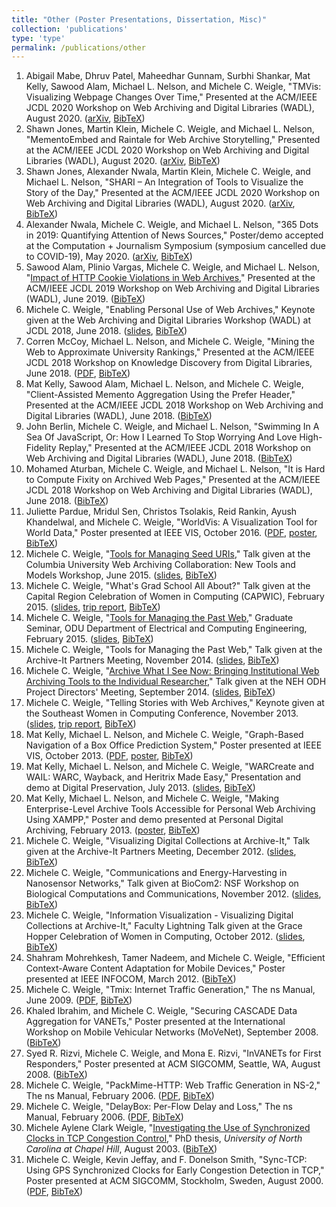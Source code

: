 ```yaml
---
title: "Other (Poster Presentations, Dissertation, Misc)"
collection: 'publications'
type: 'type'
permalink: /publications/other
---
```

1. Abigail Mabe, Dhruv Patel, Maheedhar Gunnam, Surbhi Shankar, Mat Kelly, Sawood Alam, Michael L. Nelson, and Michele C. Weigle, "TMVis: Visualizing Webpage Changes Over Time," Presented at the ACM/IEEE JCDL 2020 Workshop on Web Archiving and Digital Libraries (WADL), August 2020. ([arXiv](https://arxiv.org/abs/2006.02487), [BibTeX](/publications/bibtex#mabe-wadl20))
1. Shawn Jones, Martin Klein, Michele C. Weigle, and Michael L. Nelson, "MementoEmbed and Raintale for Web Archive Storytelling," Presented at the ACM/IEEE JCDL 2020 Workshop on Web Archiving and Digital Libraries (WADL), August 2020. ([arXiv](http://arxiv.org/abs/2008.00137), [BibTeX](/publications/bibtex#jones-wadl20a))
1. Shawn Jones, Alexander Nwala, Martin Klein, Michele C. Weigle, and Michael L. Nelson, "SHARI – An Integration of Tools to Visualize the Story of the Day," Presented at the ACM/IEEE JCDL 2020 Workshop on Web Archiving and Digital Libraries (WADL), August 2020. ([arXiv](http://arxiv.org/abs/2008.00139), [BibTeX](/publications/bibtex#jones-wadl20b))
1. Alexander Nwala, Michele C. Weigle, and Michael L. Nelson, "365 Dots in 2019: Quantifying Attention of News Sources," Poster/demo accepted at the Computation + Journalism Symposium (symposium cancelled due to COVID-19), May 2020. ([arXiv](https://arxiv.org/abs/2003.09989), [BibTeX](/publications/bibtex#nwala-cj20))
1. Sawood Alam, Plinio Vargas, Michele C. Weigle, and Michael L. Nelson, "[Impact of HTTP Cookie Violations in Web Archives](https://arxiv.org/abs/1906.07141)," Presented at the ACM/IEEE JCDL 2019 Workshop on Web Archiving and Digital Libraries (WADL), June 2019. ([BibTeX](/publications/bibtex#alam-arxiv19b))
1. Michele C. Weigle, "Enabling Personal Use of Web Archives," Keynote given at the Web Archiving and Digital Libraries Workshop (WADL) at JCDL 2018, June 2018. ([slides](https://www.slideshare.net/mweigle/enabling-personal-use-of-web-archives/), [BibTeX](/publications/bibtex#weigle-wadl18))
1. Corren McCoy, Michael L. Nelson, and Michele C. Weigle, "Mining the Web to Approximate University Rankings," Presented at the ACM/IEEE JCDL 2018 Workshop on Knowledge Discovery from Digital Libraries, June 2018. ([PDF](https://www.cs.odu.edu/~mweigle/papers/mccoy-kddl18.pdf), [BibTeX](/publications/bibtex#mccoy-kddl18))
1. Mat Kelly, Sawood Alam, Michael L. Nelson, and Michele C. Weigle, "Client-Assisted Memento Aggregation Using the Prefer Header," Presented at the ACM/IEEE JCDL 2018 Workshop on Web Archiving and Digital Libraries (WADL), June 2018. ([BibTeX](/publications/bibtex#kelly-wadl18))
1. John Berlin, Michele C. Weigle, and Michael L. Nelson, "Swimming In A Sea Of JavaScript, Or: How I Learned To Stop Worrying And Love High-Fidelity Replay," Presented at the ACM/IEEE JCDL 2018 Workshop on Web Archiving and Digital Libraries (WADL), June 2018. ([BibTeX](/publications/bibtex#berlin-wadl18))
1. Mohamed Aturban, Michele C. Weigle, and Michael L. Nelson, "It is Hard to Compute Fixity on Archived Web Pages," Presented at the ACM/IEEE JCDL 2018 Workshop on Web Archiving and Digital Libraries (WADL), June 2018. ([BibTeX](/publications/bibtex#aturban-wadl18))
1. Juliette Pardue, Mridul Sen, Christos Tsolakis, Reid Rankin, Ayush Khandelwal, and Michele C. Weigle, "WorldVis: A Visualization Tool for World Data," Poster presented at IEEE VIS, October 2016. ([PDF](http://www.cs.odu.edu/~mweigle/papers/pardue-vis16-2pg-poster.pdf), [poster](http://www.cs.odu.edu/~mweigle/papers/pardue-vis16-poster.pdf), [BibTeX](/publications/bibtex#pardue-vis16))
1. Michele C. Weigle, "[Tools for Managing Seed URIs](https://www.youtube.com/watch?v=yeuk_vIOXcw&t=1226)," Talk given at the Columbia University Web Archiving Collaboration: New Tools and Models Workshop, June 2015. ([slides](http://www.slideshare.net/mweigle/detecting-offtopic-web-pages-at-cuwarc), [BibTeX](/publications/bibtex#weigle-cuwarc15))
1. Michele C. Weigle, "What's Grad School All About?" Talk given at the Capital Region Celebration of Women in Computing (CAPWIC), February 2015. ([slides](http://www.slideshare.net/mweigle/2015-cap-wic), [trip report](http://ws-dl.blogspot.com/2015/03/2015-03-23-2015-capital-region.html), [BibTeX](/publications/bibtex#weigle-capwic15))
1. Michele C. Weigle, "[Tools for Managing the Past Web](https://www.odu.edu/announcements/faculty-staff/2015/2/16/ece_graduate_seminar.iframe.html)," Graduate Seminar, ODU Department of Electrical and Computing Engineering, February 2015. ([slides](http://www.slideshare.net/mweigle/2015-oduecetalk), [BibTeX](/publications/bibtex#weigle-ece15))
1. Michele C. Weigle, "Tools for Managing the Past Web," Talk given at the Archive-It Partners Meeting, November 2014. ([slides](http://www.slideshare.net/mweigle/2014-weigleaitpublic), [BibTeX](/publications/bibtex#weigle-aitpartners-14))
1. Michele C. Weigle, "[Archive What I See Now: Bringing Institutional Web Archiving Tools to the Individual Researcher](https://www.youtube.com/watch?v=UI-rxeEnhvk&feature=youtu.be&t=4338)," Talk given at the NEH ODH Project Directors' Meeting, September 2014. ([slides](http://www.slideshare.net/mweigle/2014-weigleneh), [BibTeX](/publications/bibtex#weigle-nehodh-14))
1. Michele C. Weigle, "Telling Stories with Web Archives," Keynote given at the Southeast Women in Computing Conference, November 2013. ([slides](http://www.slideshare.net/mweigle/telling-stories-with-web-archives), [trip report](http://ws-dl.blogspot.com/2013/11/2013-11-21-2013-southeast-women-in.html), [BibTeX](/publications/bibtex#weigle-sewic13))
1. Mat Kelly, Michael L. Nelson, and Michele C. Weigle, "Graph-Based Navigation of a Box Office Prediction System," Poster presented at IEEE VIS, October 2013. ([PDF](http://www.cs.odu.edu/~mkelly/papers/2013_ieeevis_boxofficeprediction.pdf), [poster](http://www.cs.odu.edu/~mkelly/posters/2013_vis_boxoffice.pdf), [BibTeX](/publications/bibtex#kelly-infovis13))
1. Mat Kelly, Michael L. Nelson, and Michele C. Weigle, "WARCreate and WAIL: WARC, Wayback, and Heritrix Made Easy," Presentation and demo at Digital Preservation, July 2013. ([slides](http://www.slideshare.net/matkelly01/digital-preservation-2013), [BibTeX](/publications/bibtex#kelly-dp13))
1. Mat Kelly, Michael L. Nelson, and Michele C. Weigle, "Making Enterprise-Level Archive Tools Accessible for Personal Web Archiving Using XAMPP," Poster and demo presented at Personal Digital Archiving, February 2013. ([poster](http://www.slideshare.net/matkelly01/making-enterpriselevel-archive-tools-accessible-for-personal-web-archiving), [BibTeX](/publications/bibtex#kelly-pda13))
1. Michele C. Weigle, "Visualizing Digital Collections at Archive-It," Talk given at the Archive-It Partners Meeting, December 2012. ([slides](http://www.slideshare.net/mweigle/visualizing-digital-collections-at-archiveit), [BibTeX](/publications/bibtex#weigle-archiveit12))
1. Michele C. Weigle, "Communications and Energy-Harvesting in Nanosensor Networks," Talk given at BioCom2: NSF Workshop on Biological Computations and Communications, November 2012. ([slides](http://www.slideshare.net/mweigle/communications-and-energyharvesting-in-nanosensor-networks), [BibTeX](/publications/bibtex#weigle-biocom12))
1. Michele C. Weigle, "Information Visualization - Visualizing Digital Collections at Archive-It," Faculty Lightning Talk given at the Grace Hopper Celebration of Women in Computing, October 2012. ([slides](http://www.slideshare.net/mweigle/information-visualization-visualizing-digital-collections-at-archiveit), [BibTeX](/publications/bibtex#weigle-ghc12))
1. Shahram Mohrehkesh, Tamer Nadeem, and Michele C. Weigle, "Efficient Context-Aware Content Adaptation for Mobile Devices," Poster presented at IEEE INFOCOM, March 2012. ([BibTeX](/publications/bibtex#mohrehkesh-infocom12))
1. Michele C. Weigle, "Tmix: Internet Traffic Generation," The ns Manual, June 2009. ([PDF](http://www.cs.odu.edu/~mweigle/papers/tmix-nsdoc.pdf), [BibTeX](/publications/bibtex#tmix-docs))
1. Khaled Ibrahim, and Michele C. Weigle, "Securing CASCADE Data Aggregation for VANETs," Poster presented at the International Workshop on Mobile Vehicular Networks (MoVeNet), September 2008. ([BibTeX](/publications/bibtex#ibrahim-movenet08-b))
1. Syed R. Rizvi, Michele C. Weigle, and Mona E. Rizvi, "InVANETs for First Responders," Poster presented at ACM SIGCOMM, Seattle, WA, August 2008. ([BibTeX](/publications/bibtex#rizvi-sigcomm08))
1. Michele C. Weigle, "PackMime-HTTP: Web Traffic Generation in NS-2," The ns Manual, February 2006. ([PDF](http://www.cs.odu.edu/~mweigle/research/netsim/packmime-nsdoc.pdf), [BibTeX](/publications/bibtex#packmime-docs))
1. Michele C. Weigle, "DelayBox: Per-Flow Delay and Loss," The ns Manual, February 2006. ([PDF](http://www.cs.odu.edu/~mweigle/research/netsim/delaybox-nsdoc.pdf), [BibTeX](/publications/bibtex#delaybox-docs))
1. Michele Aylene Clark Weigle, "[Investigating the Use of Synchronized Clocks in TCP Congestion Control](http://www.cs.odu.edu/~mweigle/unc/diss/)," PhD thesis, *University of North Carolina at Chapel Hill*, August 2003. ([BibTeX](/publications/bibtex#weigle-03))
1. Michele C. Weigle, Kevin Jeffay, and F. Donelson Smith, "Sync-TCP: Using GPS Synchronized Clocks for Early Congestion Detection in TCP," Poster presented at ACM SIGCOMM, Stockholm, Sweden, August 2000. ([PDF](http://www.cs.odu.edu/~mweigle/papers/sigcomm00-abs.pdf), [BibTeX](/publications/bibtex#weigle-sigcomm00))
